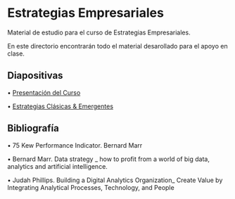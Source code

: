 # Estrategias Empresariales 

Material de estudio para el curso de Estrategias Empresariales.

En este directorio encontrarán todo el material desarollado para el apoyo en clase. 


## Diapositivas
  
  • [Presentación del Curso](1S_Estrategia_Corporativa/0.Presentación_del_Curso.pptx)

  • [Estrategias Clásicas & Emergentes](1S_Estrategia_Corporativa/1.Estrategias_Clasicas_Emergentes.pptx)

 
  ## Bibliografía

  • 75 Kew Performance Indicator. Bernard Marr

  • Bernard Marr.  Data strategy _ how to profit from a world of big data, analytics and artificial intelligence.

  • Judah Phillips.  Building a Digital Analytics Organization_ Create Value by Integrating Analytical Processes, Technology, and People

